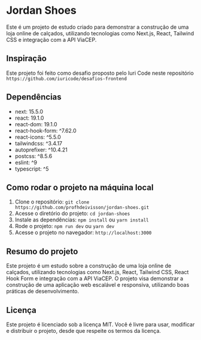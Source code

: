 # Jordan Shoes

Este é um projeto de estudo criado para demonstrar a construção de uma loja online de calçados, utilizando tecnologias como Next.js, React, Tailwind CSS e integração com a API ViaCEP.

## Inspiração

Este projeto foi feito como desafio proposto pelo Iuri Code neste repositório `https://github.com/iuricode/desafios-frontend`

## Dependências

* next: 15.5.0
* react: 19.1.0
* react-dom: 19.1.0
* react-hook-form: ^7.62.0
* react-icons: ^5.5.0
* tailwindcss: ^3.4.17
* autoprefixer: ^10.4.21
* postcss: ^8.5.6
* eslint: ^9
* typescript: ^5

## Como rodar o projeto na máquina local

1. Clone o repositório: `git clone https://github.com/profhdeivisson/jordan-shoes.git`
2. Acesse o diretório do projeto: `cd jordan-shoes`
3. Instale as dependências: `npm install` ou `yarn install`
4. Rode o projeto: `npm run dev` ou `yarn dev`
5. Acesse o projeto no navegador: `http://localhost:3000`

## Resumo do projeto

Este projeto é um estudo sobre a construção de uma loja online de calçados, utilizando tecnologias como Next.js, React, Tailwind CSS, React Hook Form e integração com a API ViaCEP. O projeto visa demonstrar a construção de uma aplicação web escalável e responsiva, utilizando boas práticas de desenvolvimento.

## Licença

Este projeto é licenciado sob a licença MIT. Você é livre para usar, modificar e distribuir o projeto, desde que respeite os termos da licença.
